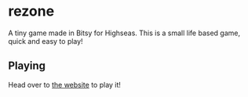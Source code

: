 # rezone
A tiny game made in Bitsy for Highseas. This is a small life based game, quick and easy to play!

## Playing
Head over to [the website](https://rezone.vuelto.me) to play it!
